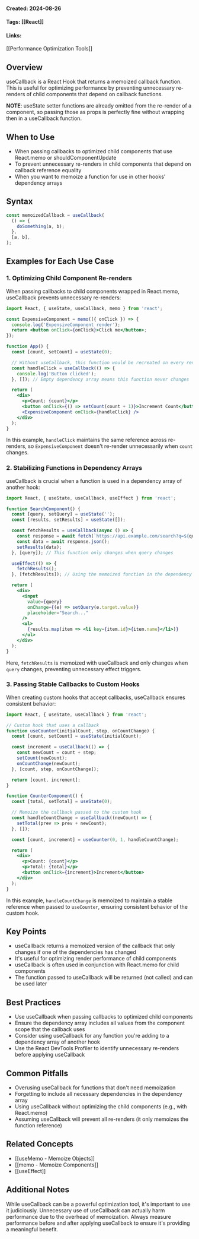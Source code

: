 #### Created: 2024-08-26
#### Tags: [[React]]
#### Links:
[[Performance Optimization Tools]]

## Overview
useCallback is a React Hook that returns a memoized callback function. This is useful for optimizing performance by preventing unnecessary re-renders of child components that depend on callback functions.

**NOTE**: useState setter functions are already omitted from the re-render of a component, so passing those as props is perfectly fine without wrapping then in a useCallback function.

## When to Use
- When passing callbacks to optimized child components that use React.memo or shouldComponentUpdate
- To prevent unnecessary re-renders in child components that depend on callback reference equality
- When you want to memoize a function for use in other hooks' dependency arrays

## Syntax
```jsx
const memoizedCallback = useCallback(
  () => {
    doSomething(a, b);
  },
  [a, b],
);
```

## Examples for Each Use Case

### 1. Optimizing Child Component Re-renders

When passing callbacks to child components wrapped in React.memo, useCallback prevents unnecessary re-renders:

```jsx
import React, { useState, useCallback, memo } from 'react';

const ExpensiveComponent = memo(({ onClick }) => {
  console.log('ExpensiveComponent render');
  return <button onClick={onClick}>Click me</button>;
});

function App() {
  const [count, setCount] = useState(0);

  // Without useCallback, this function would be recreated on every render
  const handleClick = useCallback(() => {
    console.log('Button clicked');
  }, []); // Empty dependency array means this function never changes

  return (
    <div>
      <p>Count: {count}</p>
      <button onClick={() => setCount(count + 1)}>Increment Count</button>
      <ExpensiveComponent onClick={handleClick} />
    </div>
  );
}
```

In this example, `handleClick` maintains the same reference across re-renders, so `ExpensiveComponent` doesn't re-render unnecessarily when `count` changes.

### 2. Stabilizing Functions in Dependency Arrays

useCallback is crucial when a function is used in a dependency array of another hook:

```jsx
import React, { useState, useCallback, useEffect } from 'react';

function SearchComponent() {
  const [query, setQuery] = useState('');
  const [results, setResults] = useState([]);

  const fetchResults = useCallback(async () => {
    const response = await fetch(`https://api.example.com/search?q=${query}`);
    const data = await response.json();
    setResults(data);
  }, [query]); // This function only changes when query changes

  useEffect(() => {
    fetchResults();
  }, [fetchResults]); // Using the memoized function in the dependency array

  return (
    <div>
      <input 
        value={query} 
        onChange={(e) => setQuery(e.target.value)} 
        placeholder="Search..." 
      />
      <ul>
        {results.map(item => <li key={item.id}>{item.name}</li>)}
      </ul>
    </div>
  );
}
```

Here, `fetchResults` is memoized with useCallback and only changes when `query` changes, preventing unnecessary effect triggers.

### 3. Passing Stable Callbacks to Custom Hooks

When creating custom hooks that accept callbacks, useCallback ensures consistent behavior:

```jsx
import React, { useState, useCallback } from 'react';

// Custom hook that uses a callback
function useCounter(initialCount, step, onCountChange) {
  const [count, setCount] = useState(initialCount);

  const increment = useCallback(() => {
    const newCount = count + step;
    setCount(newCount);
    onCountChange(newCount);
  }, [count, step, onCountChange]);

  return [count, increment];
}

function CounterComponent() {
  const [total, setTotal] = useState(0);

  // Memoize the callback passed to the custom hook
  const handleCountChange = useCallback((newCount) => {
    setTotal(prev => prev + newCount);
  }, []);

  const [count, increment] = useCounter(0, 1, handleCountChange);

  return (
    <div>
      <p>Count: {count}</p>
      <p>Total: {total}</p>
      <button onClick={increment}>Increment</button>
    </div>
  );
}
```

In this example, `handleCountChange` is memoized to maintain a stable reference when passed to `useCounter`, ensuring consistent behavior of the custom hook.

## Key Points
- useCallback returns a memoized version of the callback that only changes if one of the dependencies has changed
- It's useful for optimizing render performance of child components
- useCallback is often used in conjunction with React.memo for child components
- The function passed to useCallback will be returned (not called) and can be used later

## Best Practices
- Use useCallback when passing callbacks to optimized child components
- Ensure the dependency array includes all values from the component scope that the callback uses
- Consider using useCallback for any function you're adding to a dependency array of another hook
- Use the React DevTools Profiler to identify unnecessary re-renders before applying useCallback

## Common Pitfalls
- Overusing useCallback for functions that don't need memoization
- Forgetting to include all necessary dependencies in the dependency array
- Using useCallback without optimizing the child components (e.g., with React.memo)
- Assuming useCallback will prevent all re-renders (it only memoizes the function reference)

## Related Concepts
- [[useMemo - Memoize Objects]]
- [[memo - Memoize Components]]
- [[useEffect]]

## Additional Notes
While useCallback can be a powerful optimization tool, it's important to use it judiciously. Unnecessary use of useCallback can actually harm performance due to the overhead of memoization. Always measure performance before and after applying useCallback to ensure it's providing a meaningful benefit.